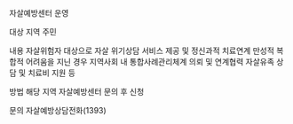 자살예방센터 운영

대상
 지역 주민

내용
 자살위험자 대상으로 자살 위기상담 서비스 제공 및 정신과적 치료연계
 만성적 복합적 어려움을 지닌 경우 지역사회 내 통합사례관리체계 의뢰 및 연계협력
 자살유족 상담 및 치료비 지원 등

방법
 해당 지역 자살예방센터 문의 후 신청

문의
 자살예방상담전화(1393)
